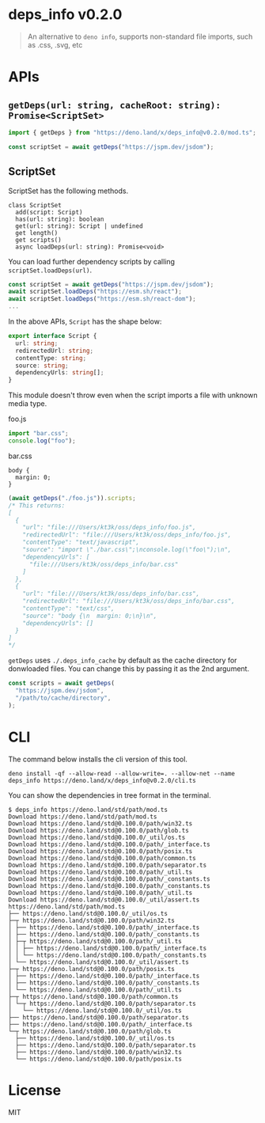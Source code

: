 # deps_info v0.2.0

> An alternative to `deno info`, supports non-standard file imports, such as
> .css, .svg, etc

# APIs

## `getDeps(url: string, cacheRoot: string): Promise<ScriptSet>`

```ts
import { getDeps } from "https://deno.land/x/deps_info@v0.2.0/mod.ts";

const scriptSet = await getDeps("https://jspm.dev/jsdom");
```

## ScriptSet

ScriptSet has the following methods.

```
class ScriptSet
  add(script: Script)
  has(url: string): boolean
  get(url: string): Script | undefined
  get length()
  get scripts()
  async loadDeps(url: string): Promise<void>
```

You can load further dependency scripts by calling
`scriptSet.loadDeps(url)`.

```ts
const scriptSet = await getDeps("https://jspm.dev/jsdom");
await scriptSet.loadDeps("https://esm.sh/react");
await scriptSet.loadDeps("https://esm.sh/react-dom");
...
```

In the above APIs, `Script` has the shape below:

```ts
export interface Script {
  url: string;
  redirectedUrl: string;
  contentType: string;
  source: string;
  dependencyUrls: string[];
}
```

This module doesn't throw even when the script imports a file with unknown media
type.

foo.js

```js
import "bar.css";
console.log("foo");
```

bar.css

```
body {
  margin: 0;
}
```

```ts
(await getDeps("./foo.js")).scripts;
/* This returns:
[
  {
    "url": "file:///Users/kt3k/oss/deps_info/foo.js",
    "redirectedUrl": "file:///Users/kt3k/oss/deps_info/foo.js",
    "contentType": "text/javascript",
    "source": "import \"./bar.css\";\nconsole.log(\"foo\");\n",
    "dependencyUrls": [
      "file:///Users/kt3k/oss/deps_info/bar.css"
    ]
  },
  {
    "url": "file:///Users/kt3k/oss/deps_info/bar.css",
    "redirectedUrl": "file:///Users/kt3k/oss/deps_info/bar.css",
    "contentType": "text/css",
    "source": "body {\n  margin: 0;\n}\n",
    "dependencyUrls": []
  }
]
*/
```

`getDeps` uses `./.deps_info_cache` by default as the cache directory for
donwloaded files. You can change this by passing it as the 2nd argument.

```ts
const scripts = await getDeps(
  "https://jspm.dev/jsdom",
  "/path/to/cache/directory",
);
```

# CLI

The command below installs the cli version of this tool.

```
deno install -qf --allow-read --allow-write=. --allow-net --name deps_info https://deno.land/x/deps_info@v0.2.0/cli.ts
```

You can show the dependencies in tree format in the terminal.

```
$ deps_info https://deno.land/std/path/mod.ts
Download https://deno.land/std/path/mod.ts
Download https://deno.land/std@0.100.0/path/win32.ts
Download https://deno.land/std@0.100.0/path/glob.ts
Download https://deno.land/std@0.100.0/_util/os.ts
Download https://deno.land/std@0.100.0/path/_interface.ts
Download https://deno.land/std@0.100.0/path/posix.ts
Download https://deno.land/std@0.100.0/path/common.ts
Download https://deno.land/std@0.100.0/path/separator.ts
Download https://deno.land/std@0.100.0/path/_util.ts
Download https://deno.land/std@0.100.0/path/_constants.ts
Download https://deno.land/std@0.100.0/path/_constants.ts
Download https://deno.land/std@0.100.0/path/_util.ts
Download https://deno.land/std@0.100.0/_util/assert.ts
https://deno.land/std/path/mod.ts
├── https://deno.land/std@0.100.0/_util/os.ts
├─┬ https://deno.land/std@0.100.0/path/win32.ts
│ ├── https://deno.land/std@0.100.0/path/_interface.ts
│ ├── https://deno.land/std@0.100.0/path/_constants.ts
│ ├─┬ https://deno.land/std@0.100.0/path/_util.ts
│ │ ├── https://deno.land/std@0.100.0/path/_interface.ts
│ │ └── https://deno.land/std@0.100.0/path/_constants.ts
│ └── https://deno.land/std@0.100.0/_util/assert.ts
├─┬ https://deno.land/std@0.100.0/path/posix.ts
│ ├── https://deno.land/std@0.100.0/path/_interface.ts
│ ├── https://deno.land/std@0.100.0/path/_constants.ts
│ └── https://deno.land/std@0.100.0/path/_util.ts
├─┬ https://deno.land/std@0.100.0/path/common.ts
│ └─┬ https://deno.land/std@0.100.0/path/separator.ts
│   └── https://deno.land/std@0.100.0/_util/os.ts
├── https://deno.land/std@0.100.0/path/separator.ts
├── https://deno.land/std@0.100.0/path/_interface.ts
└─┬ https://deno.land/std@0.100.0/path/glob.ts
  ├── https://deno.land/std@0.100.0/_util/os.ts
  ├── https://deno.land/std@0.100.0/path/separator.ts
  ├── https://deno.land/std@0.100.0/path/win32.ts
  └── https://deno.land/std@0.100.0/path/posix.ts
```

# License

MIT
